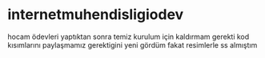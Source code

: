 # internetmuhendisligiodev
hocam ödevleri yaptıktan sonra temiz kurulum için kaldırmam gerekti kod kısımlarını paylaşmamız gerektigini yeni gördüm fakat resimlerle ss almıştım
